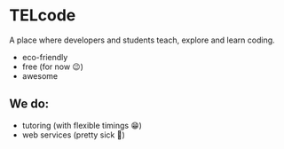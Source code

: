 # TELcode
A place where developers and students teach, explore and learn coding.
- eco-friendly
- free (for now :wink:)
- awesome
## We do:
- tutoring (with flexible timings :grin:)
- web services (pretty sick 🤙)

<!-- add badges showing the project count and student count -->
